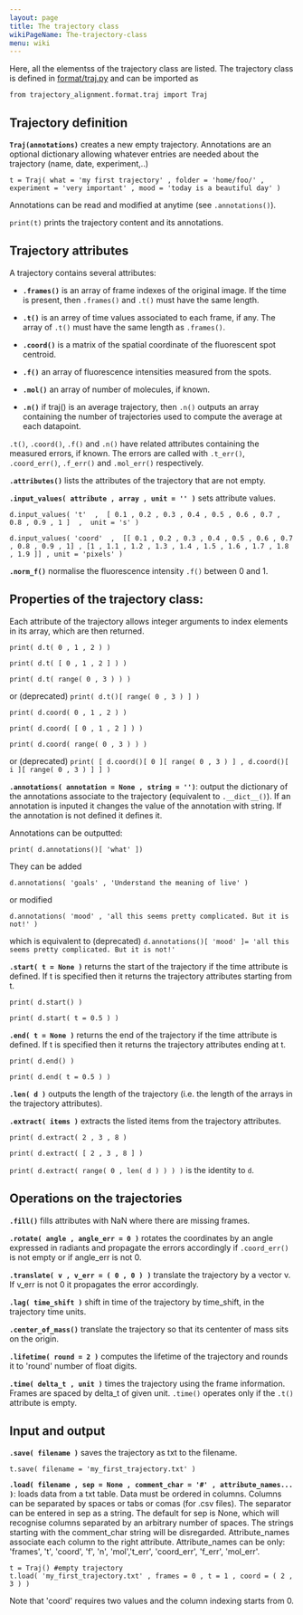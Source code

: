```yaml
---
layout: page
title: The trajectory class
wikiPageName: The-trajectory-class
menu: wiki
---
```


Here, all the elementss of the trajectory class are listed. The trajectory class is defined in [format/traj.py](https://github.com/apicco/trajectory_alignment/tree/master/format) and can be imported as

	from trajectory_alignment.format.traj import Traj

## Trajectory definition

**`Traj(annotations)`** creates a new empty trajectory. Annotations are an optional dictionary allowing whatever entries are needed about the trajectory (name, date, experiment,..)

`t = Traj( what = 'my first trajectory' , folder = 'home/foo/' , experiment = 'very important' , mood = 'today is a beautiful day' )`

Annotations can be read and modified at anytime (see `.annotations()`).

`print(t)` prints the trajectory content and its annotations.

## Trajectory attributes

A trajectory contains several attributes:

* **`.frames()`** is an array of frame indexes of the original image. If the time is present, then `.frames()` and `.t()` must have the same length.

* **`.t()`** is an arrey of time values associated to each frame, if any. The array of `.t()` must have the same length as `.frames()`.

* **`.coord()`** is a matrix of the spatial coordinate of the fluorescent spot centroid.

* **`.f()`** an array of fluorescence intensities measured from the spots.

* **`.mol()`** an array of number of molecules, if known.

* **`.n()`** if traj() is an average trajectory, then `.n()` outputs an array containing the number of trajectories used to compute the average at each datapoint.

`.t()`, `.coord()`, `.f()` and `.n()` have related attributes containing the measured errors, if known. The errors are called with `.t_err()`, `.coord_err()`, `.f_err()` and `.mol_err()` respectively.

**`.attributes()`** lists the attributes of the trajectory that are not empty.

**`.input_values( attribute , array , unit = '' )`** sets attribute values.

`d.input_values( 't'  ,  [ 0.1 , 0.2 , 0.3 , 0.4 , 0.5 , 0.6 , 0.7 , 0.8 , 0.9 , 1 ]  ,  unit = 's' )`

`d.input_values( 'coord'  ,  [[ 0.1 , 0.2 , 0.3 , 0.4 , 0.5 , 0.6 , 0.7 , 0.8 , 0.9 , 1] , [1 , 1.1 , 1.2 , 1.3 , 1.4 , 1.5 , 1.6 , 1.7 , 1.8 , 1.9 ]] , unit = 'pixels' )`

**`.norm_f()`** normalise the fluorescence intensity `.f()` between 0 and 1.

## Properties of the trajectory class:

Each attribute of the trajectory allows integer arguments to index elements in its array, which are then returned.

`print( d.t( 0 , 1 , 2 ) )`

`print( d.t( [ 0 , 1 , 2 ] ) )`

`print( d.t( range( 0 , 3 ) ) )`

or (deprecated) `print( d.t()[ range( 0 , 3 ) ] )`

`print( d.coord( 0 , 1 , 2 ) )`

`print( d.coord( [ 0 , 1 , 2 ] ) )`

`print( d.coord( range( 0 , 3 ) ) )`

or (deprecated) `print( [ d.coord()[ 0 ][ range( 0 , 3 ) ] , d.coord()[ i ][ range( 0 , 3 ) ] ] )`

**`.annotations( annotation = None , string = '')`**: output the dictionary of the annotations associate to the trajectory (equivalent to `.__dict__()`). If an annotation is inputed it changes the value of the annotation with string. If the annotation is not defined it defines it.

Annotations can be outputted:

`print( d.annotations()[ 'what' ])`

They can be added

`d.annotations( 'goals' , 'Understand the meaning of live' )`

or modified

`d.annotations( 'mood' , 'all this seems pretty complicated. But it is not!' )`

which is equivalent to (deprecated) `d.annotations()[ 'mood' ]= 'all this seems pretty complicated. But it is not!'`

**`.start( t = None )`** returns the start of the trajectory if the time attribute is defined. If t is specified then it returns the trajectory attributes starting from t.

`print( d.start() )`

`print( d.start( t = 0.5 ) )`

**`.end( t = None )`** returns the end of the trajectory if the time attribute is defined. If t is specified then it returns the trajectory attributes ending at t.

`print( d.end() )`

`print( d.end( t = 0.5 ) )`

**`.len( d )`** outputs the length of the trajectory (i.e. the length of the arrays in the trajectory attributes).

**`.extract( items )`** extracts the listed items from the trajectory attributes.

`print( d.extract( 2 , 3 , 8 )`

`print( d.extract( [ 2 , 3 , 8 ] )`

`print( d.extract( range( 0 , len( d ) ) ) )` is the identity to `d`.


## Operations on the trajectories

**`.fill()`** fills attributes with NaN where there are missing frames.

**`.rotate( angle , angle_err = 0 )`** rotates the coordinates by an angle expressed in radiants and propagate the errors accordingly if `.coord_err()` is not empty or if angle_err is not 0.

**`.translate( v , v_err = ( 0 , 0 ) )`** translate the trajectory by a vector v. If v_err is not 0 it propagates the error accordingly.

**`.lag( time_shift )`** shift in time of the trajectory by time_shift, in the trajectory time units.

**`.center_of_mass()`** translate the trajectory so that its cententer of mass sits on the origin.

**`.lifetime( round = 2 )`** computes the lifetime of the trajectory and rounds it to 'round' number of float digits.

**`.time( delta_t , unit )`** times the trajectory using the frame information. Frames are spaced by delta_t of given unit. `.time()` operates only if the `.t()` attribute is empty. 

## Input and output

**`.save( filename )`** saves the trajectory as txt to the filename.

`t.save( filename = 'my_first_trajectory.txt' )`

**`.load( filename , sep = None , comment_char = '#' , attribute_names... )`**: loads data from a txt table. Data must be ordered in columns. Columns can be separated by spaces or tabs or comas (for .csv files). The separator can be entered in sep as a string. The default for sep is None, which will recognise columns separated by an arbitrary number of spaces. The strings starting with the comment_char string will be disregarded. Attribute_names associate each column to the right attribute. Attribute_names can be only: 'frames', 't', 'coord', 'f', 'n', 'mol','t_err', 'coord_err', 'f_err', 'mol_err'.

	t = Traj() #empty trajectory
	t.load( 'my_first_trajectory.txt' , frames = 0 , t = 1 , coord = ( 2 , 3 ) )

Note that 'coord' requires two values and the column indexing starts from 0.
